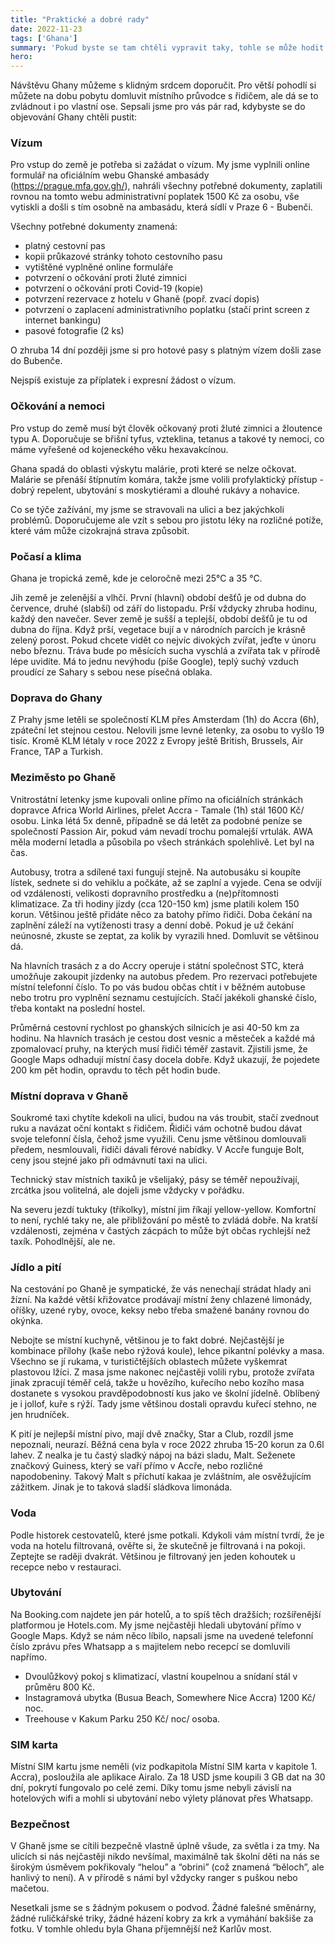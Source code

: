 ```yaml
---
title: "Praktické a dobré rady"
date: 2022-11-23
tags: ['Ghana']
summary: 'Pokud byste se tam chtěli vypravit taky, tohle se může hodit.'
hero: 
---
```



Návštěvu Ghany můžeme s klidným srdcem doporučit. Pro větší pohodlí si můžete na dobu pobytu domluvit místního průvodce s řidičem, ale dá se to zvládnout i po vlastní ose. Sepsali jsme pro vás pár rad, kdybyste se do objevování Ghany chtěli pustit:

### Vízum
Pro vstup do země je potřeba si zažádat o vízum.
My jsme vyplnili online formulář na oficiálním webu Ghanské ambasády (https://prague.mfa.gov.gh/), nahráli všechny potřebné dokumenty, zaplatili rovnou na tomto webu administrativní poplatek 1500 Kč za osobu, vše vytiskli a došli s tím osobně na ambasádu, která sídlí v Praze 6 - Bubenči.

Všechny potřebné dokumenty znamená:
- platný cestovní pas
- kopii průkazové stránky tohoto cestovního pasu
- vytištěné vyplněné online formuláře
- potvrzení o očkování proti žluté zimnici
- potvrzení o očkování proti Covid-19 (kopie)
- potvrzení rezervace z hotelu v Ghaně (popř. zvací dopis)
- potvrzení o zaplacení administrativního poplatku (stačí print screen z internet bankingu)
- pasové fotografie (2 ks)

O zhruba 14 dní později jsme si pro hotové pasy s platným vízem došli zase do Bubenče.

Nejspíš existuje za příplatek i expresní žádost o vízum.

### Očkování a nemoci
Pro vstup do země musí být člověk očkovaný proti žluté zimnici a žloutence typu A. Doporučuje se břišní tyfus, vzteklina, tetanus a takové ty nemoci, co máme vyřešené od kojeneckého věku hexavakcínou.

Ghana spadá do oblasti výskytu malárie, proti které se nelze očkovat. Malárie se přenáší štípnutím komára, takže jsme volili profylaktický přístup - dobrý repelent, ubytování s moskytiérami a dlouhé rukávy a nohavice.

Co se týče zažívání, my jsme se stravovali na ulici a bez jakýchkoli problémů. Doporučujeme ale vzít s sebou pro jistotu léky na rozličné potíže, které vám může cizokrajná strava způsobit.

### Počasí a klima
Ghana je tropická země, kde je celoročně mezi 25°C a 35 °C.

Jih země je zelenější a vlhčí. První (hlavní) období dešťů je od dubna do července, druhé (slabší) od září do listopadu. Prší vždycky zhruba hodinu, každý den navečer.
Sever země je sušší a teplejší, období dešťů je tu od dubna do října. Když prší, vegetace bují a v národních parcích je krásně zelený porost. Pokud chcete vidět co nejvíc divokých zvířat, jeďte v únoru nebo březnu. Tráva bude po měsících sucha vyschlá a zvířata tak v přírodě lépe uvidíte. Má to jednu nevýhodu (píše Google), teplý suchý vzduch proudící ze Sahary s sebou nese písečná oblaka.

### Doprava do Ghany
Z Prahy jsme letěli se společností KLM přes Amsterdam (1h) do Accra (6h), zpáteční let stejnou cestou. Nelovili jsme levné letenky, za osobu to vyšlo 19 tisíc. Kromě KLM létaly v roce 2022 z Evropy ještě British, Brussels, Air France, TAP a Turkish.

### Meziměsto po Ghaně
Vnitrostátní letenky jsme kupovali online přímo na oficiálních stránkách dopravce Africa World Airlines, přelet Accra - Tamale (1h) stál 1600 Kč/ osobu. Linka létá 5x denně, případně se dá letět za podobné peníze se společností Passion Air, pokud vám nevadí trochu pomalejší vrtulák. AWA měla moderní letadla a působila po všech stránkách spolehlivě. Let byl na čas.

Autobusy, trotra a sdílené taxi fungují stejně. Na autobusáku si koupíte lístek, sednete si do vehiklu a počkáte, až se zaplní a vyjede. Cena se odvíjí od vzdálenosti, velikosti dopravního prostředku a (ne)přítomnosti klimatizace. Za tři hodiny jízdy (cca 120-150 km) jsme platili kolem 150 korun. Většinou ještě přidáte něco za batohy přímo řidiči. Doba čekání na zaplnění záleží na vytíženosti trasy a denní době. Pokud je už čekání neúnosné, zkuste se zeptat, za kolik by vyrazili hned. Domluvit se většinou dá.

Na hlavních trasách z a do Accry operuje i státní společnost STC, která umožňuje zakoupit jízdenky na autobus předem. Pro rezervaci potřebujete místní telefonní číslo. To po vás budou občas chtít i v běžném autobuse nebo trotru pro vyplnění seznamu cestujících. Stačí jakékoli ghanské číslo, třeba kontakt na poslední hostel.

Průměrná cestovní rychlost po ghanských silnicích je asi 40-50 km za hodinu. Na hlavních trasách je cestou dost vesnic a městeček a každé má zpomalovací pruhy, na kterých musí řidiči téměř zastavit. Zjistili jsme, že Google Maps odhadují místní časy docela dobře. Když ukazují, že pojedete 200 km pět hodin, opravdu to těch pět hodin bude.

### Místní doprava v Ghaně
Soukromé taxi chytíte kdekoli na ulici, budou na vás troubit, stačí zvednout ruku a navázat oční kontakt s řidičem. Řidiči vám ochotně budou dávat svoje telefonní čísla, čehož jsme využili. Cenu jsme většinou domlouvali předem, nesmlouvali, řidiči dávali férové nabídky. V Accře funguje Bolt, ceny jsou stejné jako při odmávnutí taxi na ulici.

Technický stav místních taxiků je všelijaký, pásy se téměř nepoužívají, zrcátka jsou volitelná, ale dojeli jsme vždycky v pořádku.

Na severu jezdí tuktuky (tříkolky), místní jim říkají yellow-yellow. Komfortní to není, rychlé taky ne, ale přibližování po městě to zvládá dobře. Na kratší vzdálenosti, zejména v častých zácpách to může být občas rychlejší než taxík. Pohodlnější, ale ne.

### Jídlo a pití
Na cestování po Ghaně je sympatické, že vás nenechají strádat hlady ani žízní. Na každé větší křižovatce prodávají místní ženy chlazené limonády, oříšky, uzené ryby, ovoce, keksy nebo třeba smažené banány rovnou do okýnka.

Nebojte se místní kuchyně, většinou je to fakt dobré. Nejčastější je kombinace přílohy (kaše nebo rýžová koule), lehce pikantní polévky a masa. Všechno se jí rukama, v turističtějších oblastech můžete vyškemrat plastovou lžíci. Z masa jsme nakonec nejčastěji volili rybu, protože zvířata jinak zpracují téměř celá, takže u hovězího, kuřecího nebo kozího masa dostanete s vysokou pravděpodobností kus jako ve školní jídelně. Oblíbený je i jollof, kuře s rýží. Tady jsme většinou dostali opravdu kuřecí stehno, ne jen hrudníček.

K pití je nejlepší místní pivo, mají dvě značky, Star a Club, rozdíl jsme nepoznali, neurazí. Běžná cena byla v roce 2022 zhruba 15-20 korun za 0.6l lahev. Z nealka je tu častý sladký nápoj na bázi sladu, Malt. Seženete značkový Guiness, který se vaří přímo v Accře, nebo rozličné napodobeniny. Takový Malt s příchutí kakaa je zvláštním, ale osvěžujícím zážitkem. Jinak je to taková sladší sládkova limonáda.

### Voda
Podle historek cestovatelů, které jsme potkali. Kdykoli vám místní tvrdí, že je voda na hotelu filtrovaná, ověřte si, že skutečně je filtrovaná i na pokoji. Zeptejte se raději dvakrát. Většinou je filtrovaný jen jeden kohoutek u recepce nebo v restauraci.

### Ubytování
Na Booking.com najdete jen pár hotelů, a to spíš těch dražších; rozšířenější platformou je Hotels.com. My jsme nejčastěji hledali ubytování přímo v Google Maps. Když se nám něco líbilo, napsali jsme na uvedené telefonní číslo zprávu přes Whatsapp a s majitelem nebo recepcí se domluvili napřímo.

- Dvoulůžkový pokoj s klimatizací, vlastní koupelnou a snídaní stál v průměru 800 Kč.
- Instagramová ubytka (Busua Beach, Somewhere Nice Accra) 1200 Kč/ noc.
- Treehouse v Kakum Parku 250 Kč/ noc/ osoba.

### SIM karta
Místní SIM kartu jsme neměli (viz podkapitola Místní SIM karta v kapitole 1. Accra), posloužila ale aplikace Airalo. Za 18 USD jsme koupili 3 GB dat na 30 dní, pokrytí fungovalo po celé zemi. Díky tomu jsme nebyli závislí na hotelových wifi a mohli si ubytování nebo výlety plánovat přes Whatsapp.

### Bezpečnost
V Ghaně jsme se cítili bezpečně vlastně úplně všude, za světla i za tmy. Na ulicích si nás nejčastěji nikdo nevšímal, maximálně tak školní děti na nás se širokým úsměvem pokřikovaly “helou” a “obrini” (což znamená “běloch”, ale hanlivý to není). A v přírodě s námi byl vždycky ranger s puškou nebo mačetou.

Nesetkali jsme se s žádným pokusem o podvod. Žádné falešné směnárny, žádné ruličkářské triky, žádné házení kobry za krk a vymáhání bakšiše za fotku. V tomhle ohledu byla Ghana příjemnější než Karlův most.
